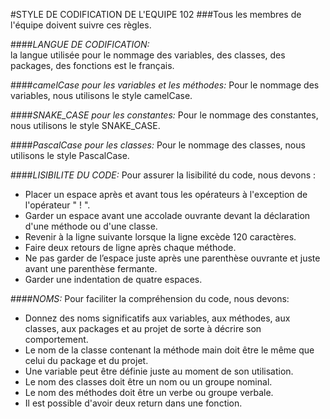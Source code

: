 #STYLE DE CODIFICATION DE L'EQUIPE 102
###Tous les membres de l'équipe doivent suivre ces règles.

####*LANGUE DE CODIFICATION:*  
la langue utilisée pour le nommage des variables, des classes, des packages, des fonctions est le français.

####*camelCase pour les variables et les méthodes:*
Pour le nommage des variables, nous utilisons le style camelCase.

####*SNAKE_CASE pour les constantes:*
Pour le nommage des constantes, nous utilisons le style SNAKE_CASE.

####*PascalCase pour les classes:*
Pour le nommage des classes, nous utilisons le style PascalCase.

####*LISIBILITE DU CODE:* Pour assurer la lisibilité du code, nous devons :
 - Placer un espace après et avant tous les opérateurs à l'exception de l'opérateur " ! ".
 - Garder un espace avant une accolade ouvrante devant la déclaration d'une méthode ou d'une classe.
 - Revenir à la ligne suivante lorsque la ligne excède 120 caractères.
 - Faire deux retours de ligne après chaque méthode.
 - Ne pas garder de l’espace juste après une parenthèse ouvrante et juste avant une parenthèse fermante.
 - Garder une indentation de quatre espaces.
 
 ####*NOMS:* Pour faciliter la compréhension du code, nous devons:
 - Donnez des noms significatifs aux variables, aux méthodes, aux classes, aux packages et au projet
 de sorte à décrire son comportement.
 - Le nom de la classe contenant la méthode main doit être le même que celui du package et du projet.
 - Une variable peut être définie juste au moment de son utilisation.
 - Le nom des classes doit être un nom ou un groupe nominal.
 - Le nom des méthodes doit être un verbe ou groupe verbale.
 - Il est possible d'avoir deux return dans une fonction.
